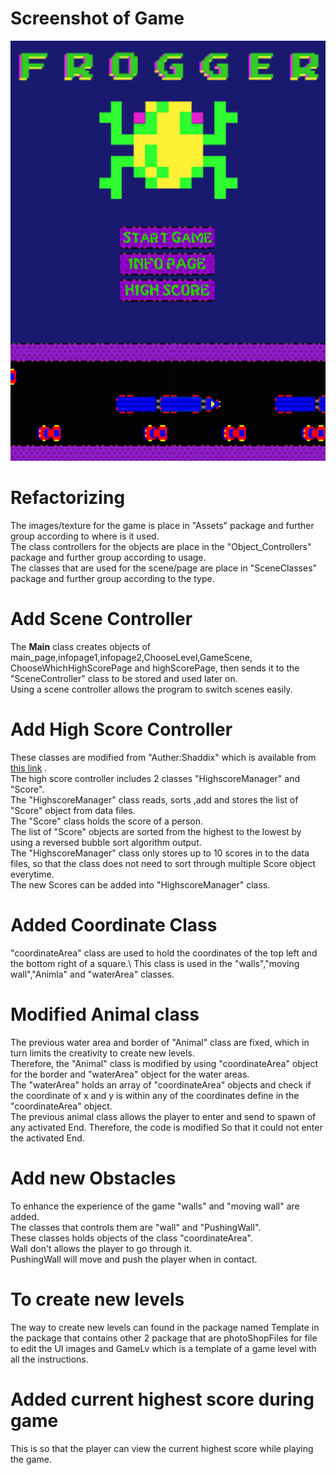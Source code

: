 # Screenshot of Game
![](Assets/MainPageImage.png)

# Refactorizing
The images/texture for the game is place in "Assets" package and further group according to where is it used. \
The class controllers for the objects are place in the "Object_Controllers" package and further group according to usage. \
The classes that are used for the scene/page are place in "SceneClasses" package and further group according to the type. 

# Add Scene Controller
The **Main** class creates objects of main_page,infopage1,infopage2,ChooseLevel,GameScene,
 ChooseWhichHighScorePage and highScorePage, then sends it to the "SceneController" class
 to be stored and used later on. \
 Using a scene controller allows the program to switch scenes easily. 
 
# Add High Score Controller 
These classes are modified from "Auther:Shaddix" which is available from [this link](http://forum.codecall.net/topic/50071-ystem/) . \
The high score controller includes 2 classes "HighscoreManager" and "Score".\
The "HighscoreManager" class reads, sorts ,add and stores the list of "Score" object from data files.\
The "Score" class holds the score of a person.\
The list of "Score" objects are sorted from the highest to the lowest by using a reversed bubble sort algorithm output.\
The "HighscoreManager" class only stores up to 10 scores in to the data files, so that the class does not need to sort 
through multiple Score object everytime.\
The new Scores can be added into "HighscoreManager" class. 

# Added Coordinate Class
"coordinateArea" class are used to hold the coordinates of the top left and the bottom right of a square.\ 
This class is used in the "walls","moving wall","Animla" and "waterArea" classes.

# Modified Animal class
The previous water area and border of "Animal" class are fixed, which in turn limits the creativity to create new levels.\
Therefore, the "Animal" class is modified by using "coordinateArea" object for the border and "waterArea" object for the water areas.\
The "waterArea" holds an array of "coordinateArea" objects and check if the coordinate of x and y is within any of the coordinates define
in the "coordinateArea" object. \
The previous animal class allows the player to enter and send to spawn of any activated End. Therefore, the code is modified
So that it could not enter the activated End.

# Add new Obstacles
To enhance the experience of the game "walls" and "moving wall" are added. \
The classes that controls them are "wall" and "PushingWall". \
These classes holds objects of the class "coordinateArea". \
Wall don't allows the player to go through it. \
PushingWall will move and push the player when in contact.

 # To create new levels
 The way to create new levels can found in the package named Template in the package that contains other 2 
 package that are photoShopFiles for file to edit the UI images and GameLv which is a template of a game level with all
 the instructions.

# Added current highest score during game
This is so that the player can view the current highest score while playing the game.

